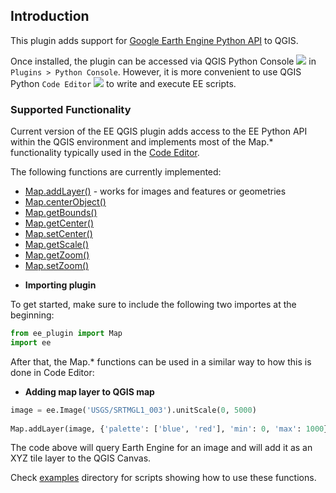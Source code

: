 ## Introduction

This plugin adds support for [Google Earth Engine Python API](https://github.com/google/earthengine-api/tree/master/python) to QGIS.

Once installed, the plugin can be accessed via QGIS Python Console ![](https://docs.qgis.org/3.4/en/_images/iconRunConsole.png) in `Plugins > Python Console`. However, it is more convenient to use QGIS Python `Code Editor`  ![](https://docs.qgis.org/3.4/en/_images/iconShowEditorConsole.png) to write and execute EE scripts.

### Supported Functionality

Current version of the EE QGIS plugin adds access to the EE Python API within the QGIS environment and implements most of the Map.* functionality typically used in the [Code Editor](https://developers.google.com/earth-engine/playground).

The following functions are currently implemented:

* [Map.addLayer()](https://developers.google.com/earth-engine/api_docs#map.addlayer) - works for images and features or geometries
* [Map.centerObject()](https://developers.google.com/earth-engine/api_docs#map.centetrobject)
* [Map.getBounds()](https://developers.google.com/earth-engine/api_docs#map.getbounds)
* [Map.getCenter()](https://developers.google.com/earth-engine/api_docs#map.getcenter)
* [Map.setCenter()](https://developers.google.com/earth-engine/api_docs#map.setcenter)
* [Map.getScale()](https://developers.google.com/earth-engine/api_docs#map.getscale)
* [Map.getZoom()](https://developers.google.com/earth-engine/api_docs#map.getzoom)
* [Map.setZoom()](https://developers.google.com/earth-engine/api_docs#map.setzoom)

- **Importing plugin**

To get started, make sure to include the following two importes at the beginning:

```python
from ee_plugin import Map
import ee
```

After that, the Map.* functions can be used in a similar way to how this is done in Code Editor:

- **Adding map layer to QGIS map**

```python
image = ee.Image('USGS/SRTMGL1_003').unitScale(0, 5000)
    
Map.addLayer(image, {'palette': ['blue', 'red'], 'min': 0, 'max': 1000}, 'dem', True)
```

The code above will query Earth Engine for an image and will add it as an XYZ tile layer to the QGIS Canvas. 

Check [examples](../examples) directory for scripts showing how to use these functions.

